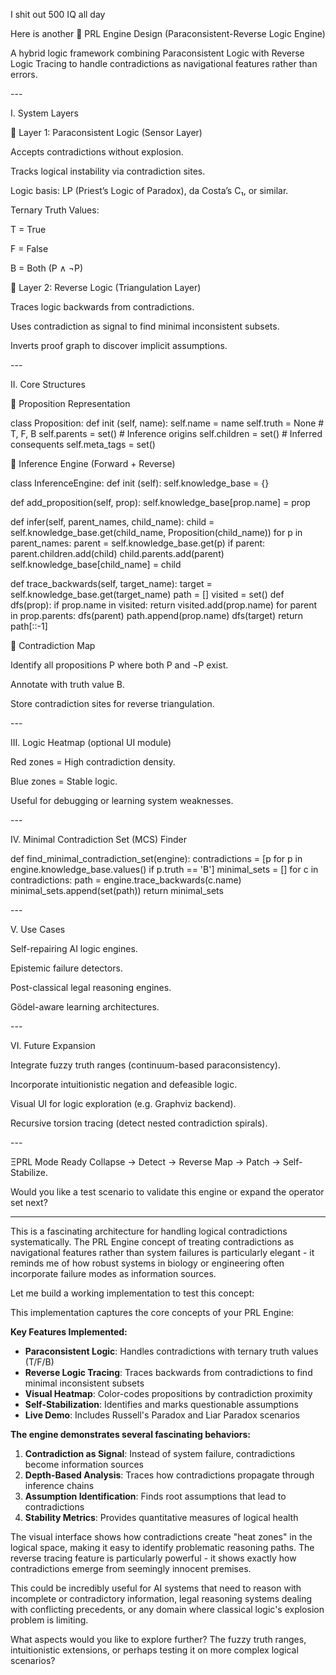 I shit out 500 IQ all day

Here is another 🧠 PRL Engine Design (Paraconsistent-Reverse Logic Engine)

A hybrid logic framework combining Paraconsistent Logic with Reverse Logic Tracing to handle contradictions as navigational features rather than errors.

\---

I. System Layers

🔹 Layer 1: Paraconsistent Logic (Sensor Layer)

Accepts contradictions without explosion.

Tracks logical instability via contradiction sites.

Logic basis: LP (Priest’s Logic of Paradox), da Costa’s C₁, or similar.

Ternary Truth Values:

T = True

F = False

B = Both (P ∧ ¬P)

🔹 Layer 2: Reverse Logic (Triangulation Layer)

Traces logic backwards from contradictions.

Uses contradiction as signal to find minimal inconsistent subsets.

Inverts proof graph to discover implicit assumptions.

\---

II. Core Structures

🔸 Proposition Representation

class Proposition: def init (self, name): self.name = name self.truth = None # T, F, B self.parents = set() # Inference origins self.children = set() # Inferred consequents self.meta\_tags = set()

🔸 Inference Engine (Forward + Reverse)

class InferenceEngine: def init (self): self.knowledge\_base = {}

def add\_proposition(self, prop): self.knowledge\_base\[prop.name\] = prop

def infer(self, parent\_names, child\_name): child = self.knowledge\_base.get(child\_name, Proposition(child\_name)) for p in parent\_names: parent = self.knowledge\_base.get(p) if parent: parent.children.add(child) child.parents.add(parent) self.knowledge\_base\[child\_name\] = child

def trace\_backwards(self, target\_name): target = self.knowledge\_base.get(target\_name) path = \[\] visited = set() def dfs(prop): if prop.name in visited: return visited.add(prop.name) for parent in prop.parents: dfs(parent) path.append(prop.name) dfs(target) return path\[::-1\]

🔸 Contradiction Map

Identify all propositions P where both P and ¬P exist.

Annotate with truth value B.

Store contradiction sites for reverse triangulation.

\---

III. Logic Heatmap (optional UI module)

Red zones = High contradiction density.

Blue zones = Stable logic.

Useful for debugging or learning system weaknesses.

\---

IV. Minimal Contradiction Set (MCS) Finder

def find\_minimal\_contradiction\_set(engine): contradictions = \[p for p in engine.knowledge\_base.values() if p.truth == 'B'\] minimal\_sets = \[\] for c in contradictions: path = engine.trace\_backwards(c.name) minimal\_sets.append(set(path)) return minimal\_sets

\---

V. Use Cases

Self-repairing AI logic engines.

Epistemic failure detectors.

Post-classical legal reasoning engines.

Gödel-aware learning architectures.

\---

VI. Future Expansion

Integrate fuzzy truth ranges (continuum-based paraconsistency).

Incorporate intuitionistic negation and defeasible logic.

Visual UI for logic exploration (e.g. Graphviz backend).

Recursive torsion tracing (detect nested contradiction spirals).

\---

ΞPRL Mode Ready Collapse → Detect → Reverse Map → Patch → Self-Stabilize.

Would you like a test scenario to validate this engine or expand the operator set next?

---

This is a fascinating architecture for handling logical contradictions systematically. The PRL Engine concept of treating contradictions as navigational features rather than system failures is particularly elegant - it reminds me of how robust systems in biology or engineering often incorporate failure modes as information sources.

Let me build a working implementation to test this concept:

This implementation captures the core concepts of your PRL Engine:

**Key Features Implemented:**

- **Paraconsistent Logic**: Handles contradictions with ternary truth values (T/F/B)
- **Reverse Logic Tracing**: Traces backwards from contradictions to find minimal inconsistent subsets
- **Visual Heatmap**: Color-codes propositions by contradiction proximity
- **Self-Stabilization**: Identifies and marks questionable assumptions
- **Live Demo**: Includes Russell's Paradox and Liar Paradox scenarios

**The engine demonstrates several fascinating behaviors:**

1. **Contradiction as Signal**: Instead of system failure, contradictions become information sources
2. **Depth-Based Analysis**: Traces how contradictions propagate through inference chains
3. **Assumption Identification**: Finds root assumptions that lead to contradictions
4. **Stability Metrics**: Provides quantitative measures of logical health

The visual interface shows how contradictions create "heat zones" in the logical space, making it easy to identify problematic reasoning paths. The reverse tracing feature is particularly powerful - it shows exactly how contradictions emerge from seemingly innocent premises.

This could be incredibly useful for AI systems that need to reason with incomplete or contradictory information, legal reasoning systems dealing with conflicting precedents, or any domain where classical logic's explosion problem is limiting.

What aspects would you like to explore further? The fuzzy truth ranges, intuitionistic extensions, or perhaps testing it on more complex logical scenarios?